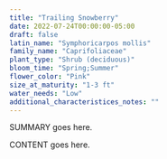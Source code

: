 ```yaml
---
title: "Trailing Snowberry"
date: 2022-07-24T00:00:00-05:00
draft: false
latin_name: "Symphoricarpos mollis"
family_name: "Caprifoliaceae"
plant_type: "Shrub (deciduous)"
bloom_time: "Spring;Summer"
flower_color: "Pink"
size_at_maturity: "1-3 ft"
water_needs: "Low"
additional_characteristices_notes: ""
---
```


SUMMARY goes here.

<!--more-->

CONTENT goes here.